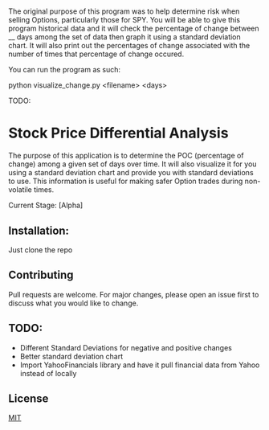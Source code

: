 ﻿# 

The original purpose of this program was to help determine risk when selling Options, particularly those for SPY. You will be able to give this program historical data and it will check the percentage of change between __ days among the set of data then graph it using a standard deviation chart. It will also print out the percentages of change associated with the number of times that percentage of change occured. 

You can run the program as such:

python visualize_change.py \<filename\> \<days\>

TODO:



# Stock Price Differential Analysis

The purpose of this application is to determine the POC (percentage of change) among a given set of days over time. It will also visualize it for you using a standard deviation chart and provide you with standard deviations to use. This information is useful for making safer Option trades during non-volatile times.

Current Stage: [Alpha] 

## Installation:

Just clone the repo

## Contributing
Pull requests are welcome. For major changes, please open an issue first to discuss what you would like to change.

## TODO:
- Different Standard Deviations for negative and positive changes
- Better standard deviation chart
- Import YahooFinancials library and have it pull financial data from Yahoo instead of locally

## License
[MIT](https://choosealicense.com/licenses/mit/)
